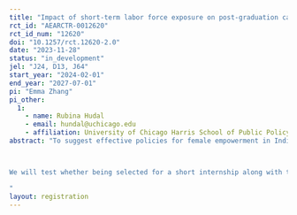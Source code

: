 ```yaml
---
title: "Impact of short-term labor force exposure on post-graduation career search and labor force participation for high school students in Delhi"
rct_id: "AEARCTR-0012620"
rct_id_num: "12620"
doi: "10.1257/rct.12620-2.0"
date: "2023-11-28"
status: "in_development"
jel: "J24, D13, J64"
start_year: "2024-02-01"
end_year: "2027-07-01"
pi: "Emma Zhang"
pi_other:
  1:
    - name: Rubina Hudal
    - email: hundal@uchicago.edu
    - affiliation: University of Chicago Harris School of Public Policy
abstract: "To suggest effective policies for female empowerment in India, it is critically important to understand a parent’s decision to invest in their daughter’s. We study this by randomly varying payment and information shocks to the parents of high school students, who we randomly incentivize to participate in a 2-week exposure to the labor force. 

We will test whether being selected for a short internship along with the act of randomly receiving cash empowers girls to voice their demands for education to their parents, and whether the cash can increase educational outcomes through parent’s beliefs on ability or some other behavioral mechanism. On the parent side, we attempt to disentangle two sources of bias on their daughter’s ability to earn income: (i) bias from beliefs on an individual daughter’s ability to earn income and (ii) bias from the belief that most daughters cannot earn income due to India’s historically low femalelabor force participation. On the student side, we measure changes in job-search behavior and beliefs for a period of one year following expected high school graduation. 
"
layout: registration
---
```


